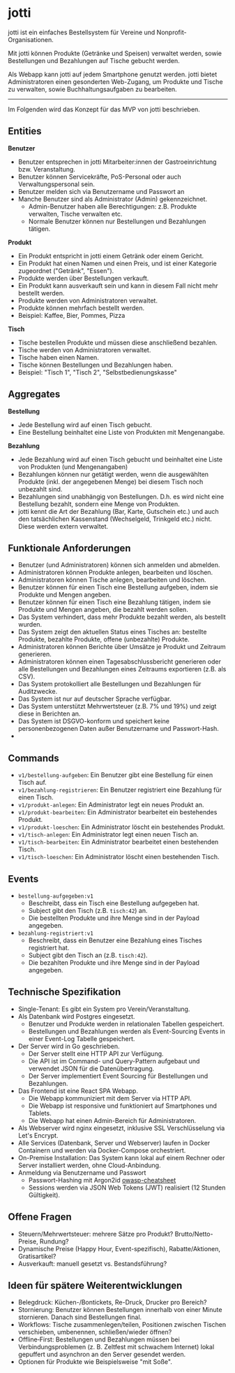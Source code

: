 # jotti

jotti ist ein einfaches Bestellsystem für Vereine und Nonprofit-Organisationen.

Mit jotti können Produkte (Getränke und Speisen) verwaltet werden, sowie Bestellungen und Bezahlungen auf Tische gebucht werden.

Als Webapp kann jotti auf jedem Smartphone genutzt werden. jotti bietet Administratoren einen gesonderten Web-Zugang, um Produkte und Tische zu verwalten, sowie Buchhaltungsaufgaben zu bearbeiten.

---

Im Folgenden wird das Konzept für das MVP von jotti beschrieben.

## Entities

**Benutzer**

- Benutzer entsprechen in jotti Mitarbeiter:innen der Gastroeinrichtung bzw. Veranstaltung.
- Benutzer können Servicekräfte, PoS-Personal oder auch Verwaltungspersonal sein.
- Benutzer melden sich via Benutzername und Passwort an
- Manche Benutzer sind als Administrator (Admin) gekennzeichnet.
  - Admin-Benutzer haben alle Berechtigungen: z.B. Produkte verwalten, Tische verwalten etc.
  - Normale Benutzer können nur Bestellungen und Bezahlungen tätigen.

**Produkt**

- Ein Produkt entspricht in jotti einem Getränk oder einem Gericht.
- Ein Produkt hat einen Namen und einen Preis, und ist einer Kategorie zugeordnet ("Getränk", "Essen").
- Produkte werden über Bestellungen verkauft.
- Ein Produkt kann ausverkauft sein und kann in diesem Fall nicht mehr bestellt werden.
- Produkte werden von Administratoren verwaltet.
- Produkte können mehrfach bestellt werden.
- Beispiel: Kaffee, Bier, Pommes, Pizza

**Tisch**

- Tische bestellen Produkte und müssen diese anschließend bezahlen.
- Tische werden von Administratoren verwaltet.
- Tische haben einen Namen.
- Tische können Bestellungen und Bezahlungen haben.
- Beispiel: "Tisch 1", "Tisch 2", "Selbstbedienungskasse"

## Aggregates

**Bestellung**

- Jede Bestellung wird auf einen Tisch gebucht.
- Eine Bestellung beinhaltet eine Liste von Produkten mit Mengenangabe.

**Bezahlung**

- Jede Bezahlung wird auf einen Tisch gebucht und beinhaltet eine Liste von Produkten (und Mengenangaben)
- Bezahlungen können nur getätigt werden, wenn die ausgewählten Produkte (inkl. der angegebenen Menge) bei diesem Tisch noch unbezahlt sind.
- Bezahlungen sind unabhängig von Bestellungen. D.h. es wird nicht eine Bestellung bezahlt, sondern eine Menge von Produkten.
- jotti kennt die Art der Bezahlung (Bar, Karte, Gutschein etc.) und auch den tatsächlichen Kassenstand (Wechselgeld, Trinkgeld etc.) nicht. Diese werden extern verwaltet.

## Funktionale Anforderungen

- Benutzer (und Administratoren) können sich anmelden und abmelden.
- Administratoren können Produkte anlegen, bearbeiten und löschen.
- Administratoren können Tische anlegen, bearbeiten und löschen.
- Benutzer können für einen Tisch eine Bestellung aufgeben, indem sie Produkte und Mengen angeben.
- Benutzer können für einen Tisch eine Bezahlung tätigen, indem sie Produkte und Mengen angeben, die bezahlt werden sollen.
- Das System verhindert, dass mehr Produkte bezahlt werden, als bestellt wurden.
- Das System zeigt den aktuellen Status eines Tisches an: bestellte Produkte, bezahlte Produkte, offene (unbezahlte) Produkte.
- Administratoren können Berichte über Umsätze je Produkt und Zeitraum generieren.
- Administratoren können einen Tagesabschlussbericht generieren oder alle Bestellungen und Bezahlungen eines Zeitraums exportieren (z.B. als CSV).
- Das System protokolliert alle Bestellungen und Bezahlungen für Auditzwecke.
- Das System ist nur auf deutscher Sprache verfügbar.
- Das System unterstützt Mehrwertsteuer (z.B. 7% und 19%) und zeigt diese in Berichten an.
- Das System ist DSGVO-konform und speichert keine personenbezogenen Daten außer Benutzername und Passwort-Hash.
-

## Commands

- `v1/bestellung-aufgeben`: Ein Benutzer gibt eine Bestellung für einen Tisch auf.
- `v1/bezahlung-registrieren`: Ein Benutzer registriert eine Bezahlung für einen Tisch.
- `v1/produkt-anlegen`: Ein Administrator legt ein neues Produkt an.
- `v1/produkt-bearbeiten`: Ein Administrator bearbeitet ein bestehendes Produkt.
- `v1/produkt-loeschen`: Ein Administrator löscht ein bestehendes Produkt.
- `v1/tisch-anlegen`: Ein Administrator legt einen neuen Tisch an.
- `v1/tisch-bearbeiten`: Ein Administrator bearbeitet einen bestehenden Tisch.
- `v1/tisch-loeschen`: Ein Administrator löscht einen bestehenden Tisch.

## Events

- `bestellung-aufgegeben:v1`
  - Beschreibt, dass ein Tisch eine Bestellung aufgegeben hat.
  - Subject gibt den Tisch (z.B. `tisch:42`) an.
  - Die bestellten Produkte und ihre Menge sind in der Payload angegeben.
- `bezahlung-registriert:v1`
  - Beschreibt, dass ein Benutzer eine Bezahlung eines Tisches registriert hat.
  - Subject gibt den Tisch an (z.B. `tisch:42`).
  - Die bezahlten Produkte und ihre Menge sind in der Payload angegeben.

## Technische Spezifikation

- Single-Tenant: Es gibt ein System pro Verein/Veranstaltung.
- Als Datenbank wird Postgres eingesetzt.
  - Benutzer und Produkte werden in relationalen Tabellen gespeichert.
  - Bestellungen und Bezahlungen werden als Event-Sourcing Events in einer Event-Log Tabelle gespeichert.
- Der Server wird in Go geschrieben.
  - Der Server stellt eine HTTP API zur Verfügung.
  - Die API ist im Command- und Query-Pattern aufgebaut und verwendet JSON für die Datenübertragung.
  - Der Server implementiert Event Sourcing für Bestellungen und Bezahlungen.
- Das Frontend ist eine React SPA Webapp.
  - Die Webapp kommuniziert mit dem Server via HTTP API.
  - Die Webapp ist responsive und funktioniert auf Smartphones und Tablets.
  - Die Webapp hat einen Admin-Bereich für Administratoren.
- Als Webserver wird nginx eingesetzt, inklusive SSL Verschlüsselung via Let's Encrypt.
- Alle Services (Datenbank, Server und Webserver) laufen in Docker Containern und werden via Docker-Compose orchestriert.
- On-Premise Installation: Das System kann lokal auf einem Rechner oder Server installiert werden, ohne Cloud-Anbindung.
- Anmeldung via Benutzername und Passwort
  - Passwort-Hashing mit Argon2id [owasp-cheatsheet](https://cheatsheetseries.owasp.org/cheatsheets/Password_Storage_Cheat_Sheet.html)
  - Sessions werden via JSON Web Tokens (JWT) realisiert (12 Stunden Gültigkeit).

## Offene Fragen

- Steuern/Mehrwertsteuer: mehrere Sätze pro Produkt? Brutto/Netto-Preise, Rundung?
- Dynamische Preise (Happy Hour, Event-spezifisch), Rabatte/Aktionen, Gratisartikel?
- Ausverkauft: manuell gesetzt vs. Bestandsführung?

## Ideen für spätere Weiterentwicklungen

- Belegdruck: Küchen-/Bontickets, Re-Druck, Drucker pro Bereich?
- Stornierung: Benutzer können Bestellungen innerhalb von einer Minute stornieren. Danach sind Bestellungen final.
- Workflows: Tische zusammenlegen/teilen, Positionen zwischen Tischen verschieben, umbenennen, schließen/wieder öffnen?
- Offline‑First: Bestellungen und Bezahlungen müssen bei Verbindungsproblemen (z. B. Zeltfest mit schwachem Internet) lokal gepuffert und asynchron an den Server gesendet werden.
- Optionen für Produkte wie Beispielsweise "mit Soße".
